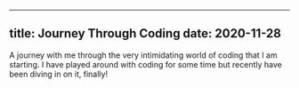 
---
title: Journey Through Coding
date: 2020-11-28
---

A journey with me through the very intimidating world of coding that I am starting. I have played around with coding for some time but recently have been diving in on it, finally!

